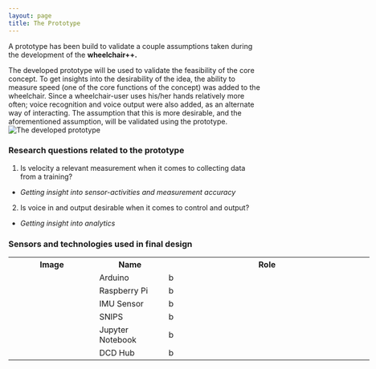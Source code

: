 ```yaml
---
layout: page
title: The Prototype
---
```


A prototype has been build to validate a couple assumptions taken during the development of the <b>wheelchair++. </b>

The developed prototype will be used to validate the feasibility of the core concept.
To get insights into the desirability of the idea, the ability to measure speed (one of the core functions of the concept) was added to the wheelchair.
Since a wheelchair-user uses his/her hands relatively more often; voice recognition and voice output were also added, as an alternate way of interacting. The assumption that this is more desirable, and the aforementioned assumption, will be validated using the prototype.
![](\Fitnesswheelchair\img\placeholder.png "The developed prototype")

### Research questions related to the prototype
1. Is velocity a relevant measurement when it comes to collecting data from a training?  
  - <i>Getting insight into sensor-activities and measurement accuracy</i>
2. Is voice in and output desirable when it comes to control and output?  
  - <i>Getting insight into analytics</i>

### Sensors and technologies used in final design
<table class="" style="undefined;table-layout: fixed; width: 799px">
<colgroup>
<col style="width: 173px">
<col style="width: 138px">
<col style="width: 408px">
</colgroup>
  <tr>
    <th>Image</th>
    <th>Name</th>
    <th>Role</th>
  </tr>
  <tr>
    <td><img src="\Fitnesswheelchair\img\placeholder2.png" alt=""></td>
    <td>Arduino</td>
    <td>b</td>
  </tr>
  <tr>
    <td><img src="\Fitnesswheelchair\img\placeholder2.png" alt=""></td>
    <td>Raspberry Pi</td>
    <td>b</td>
  </tr>
  <tr>
    <td><img src="\Fitnesswheelchair\img\placeholder2.png" alt=""></td>
    <td>IMU Sensor</td>
    <td>b</td>
  </tr>
  <tr>
    <td><img src="\Fitnesswheelchair\img\placeholder2.png" alt=""></td>
    <td>SNIPS</td>
    <td>b</td>
  </tr>
  <tr>
    <td><img src="\Fitnesswheelchair\img\placeholder2.png" alt=""></td>
    <td>Jupyter Notebook</td>
    <td>b</td>
  </tr>
  <tr>
    <td><img src="\Fitnesswheelchair\img\placeholder2.png" alt=""></td>
    <td>DCD Hub</td>
    <td>b</td>
  </tr>
</table>
